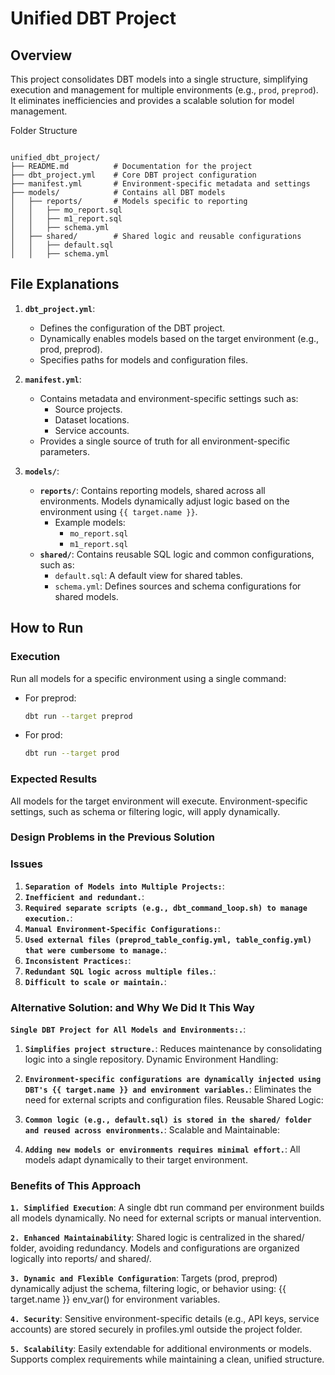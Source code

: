 # Unified DBT Project

## Overview
This project consolidates DBT models into a single structure, simplifying execution and management for multiple environments (e.g., `prod`, `preprod`). It eliminates inefficiencies and provides a scalable solution for model management.

Folder Structure
```

unified_dbt_project/
├── README.md          # Documentation for the project
├── dbt_project.yml    # Core DBT project configuration
├── manifest.yml       # Environment-specific metadata and settings
├── models/            # Contains all DBT models
│   ├── reports/       # Models specific to reporting
│   │   ├── mo_report.sql
│   │   ├── m1_report.sql
│   │   ├── schema.yml
│   ├── shared/        # Shared logic and reusable configurations
│   │   ├── default.sql
│   │   ├── schema.yml

```


## File Explanations

1. **`dbt_project.yml`**:
   - Defines the configuration of the DBT project.
   - Dynamically enables models based on the target environment (e.g., prod, preprod).
   - Specifies paths for models and configuration files.

2. **`manifest.yml`**:
   - Contains metadata and environment-specific settings such as:
     - Source projects.
     - Dataset locations.
     - Service accounts.
   - Provides a single source of truth for all environment-specific parameters.

3. **`models/`**:
   - **`reports/`**: Contains reporting models, shared across all environments. Models dynamically adjust logic based on the environment using `{{ target.name }}`.
     - Example models:
       - `mo_report.sql`
       - `m1_report.sql`
   - **`shared/`**: Contains reusable SQL logic and common configurations, such as:
     - `default.sql`: A default view for shared tables.
     - `schema.yml`: Defines sources and schema configurations for shared models.

## How to Run

### Execution
Run all models for a specific environment using a single command:
   - For preprod:
     ```bash
     dbt run --target preprod
     ```
   - For prod:
     ```bash
     dbt run --target prod
     ```

### Expected Results
All models for the target environment will execute.
Environment-specific settings, such as schema or filtering logic, will apply dynamically.
### Design Problems in the Previous Solution
### Issues
1. **`Separation of Models into Multiple Projects:`**:
2. **`Inefficient and redundant.`**:
3. **`Required separate scripts (e.g., dbt_command_loop.sh) to manage execution.`**:
4. **`Manual Environment-Specific Configurations:`**:
5. **`Used external files (preprod_table_config.yml, table_config.yml) that were cumbersome to manage.`**:
6. **`Inconsistent Practices:`**:
7. **`Redundant SQL logic across multiple files.`**:
8. **`Difficult to scale or maintain.`**:

### Alternative Solution: and Why We Did It This Way
**`Single DBT Project for All Models and Environments:.`**:

1. **`Simplifies project structure.`**:
Reduces maintenance by consolidating logic into a single repository.
Dynamic Environment Handling:

2. **`Environment-specific configurations are dynamically injected using DBT's {{ target.name }} and environment variables.`**:
Eliminates the need for external scripts and configuration files.
Reusable Shared Logic:

3. **`Common logic (e.g., default.sql) is stored in the shared/ folder and reused across environments.`**:
Scalable and Maintainable:

4. **`Adding new models or environments requires minimal effort.`**:
All models adapt dynamically to their target environment.

### Benefits of This Approach

**`1. Simplified Execution`**:
A single dbt run command per environment builds all models dynamically.
No need for external scripts or manual intervention.

**`2. Enhanced Maintainability`**:
Shared logic is centralized in the shared/ folder, avoiding redundancy.
Models and configurations are organized logically into reports/ and shared/.

**`3. Dynamic and Flexible Configuration`**:
Targets (prod, preprod) dynamically adjust the schema, filtering logic, or behavior using:
{{ target.name }}
env_var() for environment variables.

**`4. Security`**:
Sensitive environment-specific details (e.g., API keys, service accounts) are stored securely in profiles.yml outside the project folder.

**`5. Scalability`**:
Easily extendable for additional environments or models.
Supports complex requirements while maintaining a clean, unified structure.

